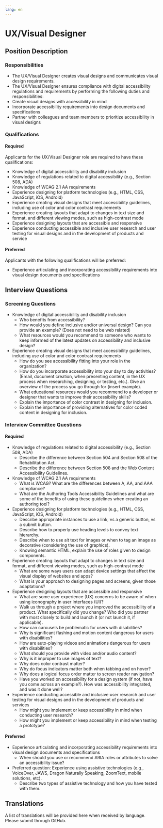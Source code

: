 ```yaml
---
lang: en
---
```

# UX/Visual Designer

## Position Description

### Responsibilities
- The UX/Visual Designer creates visual designs and communicates visual design requirements.
- The UX/Visual Designer ensures compliance with digital accessibility regulations and requirements by performing the following duties and responsibilities:
- Create visual designs with accessibility in mind
- Incorporate accessibility requirements into design documents and specifications
- Partner with colleagues and team members to prioritize accessibility in visual designs

### Qualifications
#### Required
Applicants for the UX/Visual Designer role are required to have these qualifications:
- Knowledge of digital accessibility and disability inclusion
- Knowledge of regulations related to digital accessibility (e.g., Section 508, ADA)
- Knowledge of WCAG 2.1 AA requirements
- Experience designing for platform technologies (e.g., HTML, CSS, JavaScript, iOS, Android)
- Experience creating visual designs that meet accessibility guidelines, including use of color and color contrast requirements
- Experience creating layouts that adapt to changes in text size and format, and different viewing modes, such as high-contrast mode
- Experience designing layouts that are accessible and responsive
- Experience conducting accessible and inclusive user research and user testing for visual designs and in the development of products and service

#### Preferred
Applicants with the following qualifications will be preferred:
- Experience articulating and incorporating accessibility requirements into visual design documents and specifications

## Interview Questions

### Screening Questions
- Knowledge of digital accessibility and disability inclusion
  - Who benefits from accessibility?
  - How would you define inclusive and/or universal design? Can you provide an example? (Does not need to be web related)
  - What resources would you recommend to someone who wants to keep informed of the latest updates on accessibility and inclusive design?
- Experience creating visual designs that meet accessibility guidelines, including use of color and color contrast requirements
  - How do you see accessibility fitting into your role in the organization?
  - How do you incorporate accessibility into your day to day activities? (Email, document creation, when presenting content, in the UX process when researching, designing, or testing, etc.). Give an overview of the process you go through for (insert example).
  - What educational resources would you recommend to a developer or designer that wants to improve their accessibility skills?
  - Explain the importance of color contrast in designing for inclusion.
  - Explain the importance of providing alternatives for color coded content in designing for inclusion.

### Interview Committee Questions

#### Required
- Knowledge of regulations related to digital accessibility (e.g., Section 508, ADA)
  - Describe the difference between Section 504 and Section 508 of the Rehabilitation Act.
  - Describe the difference between Section 508 and the Web Content Accessibility Guidelines.
- Knowledge of WCAG 2.1 AA requirements
  - What is WCAG? What are the differences between A, AA, and AAA compliance?
  - What are the Authoring Tools Accessibility Guidelines and what are some of the benefits of using these guidelines when creating an authoring tool?
- Experience designing for platform technologies (e.g., HTML, CSS, JavaScript, iOS, Android)
  - Describe appropriate instances to use a link, vs a generic button, vs a submit button.
  - Describe how to properly use heading levels to convey text hierarchy. 
  - Describe when to use alt text for images or when to tag an image as decorative (considering the use of graphics).
  - Knowing semantic HTML, explain the use of roles given to design components.
- Experience creating layouts that adapt to changes in text size and format, and different viewing modes, such as high-contrast mode
  - What are some ways users can adapt device settings that affect the visual display of websites and apps?
  - What is your approach to designing pages and screens, given those adaptations?
- Experience designing layouts that are accessible and responsive
  - What are some user experience (UX) concerns to be aware of when using iconography in user interfaces (UI)?
  - Walk us through a project where you improved the accessibility of a product. What specifically did you change? Who did you partner with most closely to build and launch it (or not launch it, if applicable).
  - How can carousels be problematic for users with disabilities?
  - Why is significant flashing and motion content dangerous for users with disabilities?
  - How are auto-playing videos and animations dangerous for users with disabilities?
  - What should you provide with video and/or audio content?
  - Why is it improper to use images of text?
  - Why does color contrast matter?
  - Why do focus indicators matter both when tabbing and on hover?
  - Why does a logical focus order matter to screen reader navigation?
  - Have you worked on accessibility for a design system (if not, have you come across an example?). How was accessibility integrated, and was it done well?
- Experience conducting accessible and inclusive user research and user testing for visual designs and in the development of products and services
  - How might you implement or keep accessibility in mind when conducting user research?
  - How might you implement or keep accessibility in mind when testing a prototype?


#### Preferred
- Experience articulating and incorporating accessibility requirements into visual design documents and specifications
  - When should you use or recommend ARIA roles or attributes to solve an accessibility issue?
- Preferred question: Experience using assistive technologies (e.g., VoiceOver, JAWS, Dragon Naturally Speaking, ZoomText, mobile solutions, etc).
  - Describe two types of assistive technology and how you have tested with them.

## Translations
A list of translations will be provided here when received by language. Please submit through GitHub.

